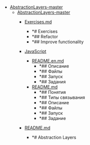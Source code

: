 - <a href = "F:\Node_projects\Node_Way\Education\TSH_video\Timur_Video_Node.js\part_5\AbstractionLayers-master\cat.AbstractionLayers-master\dir.AbstractionLayers-master.md">AbstractionLayers-master</a>
    - <a href = "F:\Node_projects\Node_Way\Education\TSH_video\Timur_Video_Node.js\part_5\AbstractionLayers-master\AbstractionLayers-master\cat.AbstractionLayers-master\dir.AbstractionLayers-master.md">AbstractionLayers-master</a>
        - <a href = "F:\Node_projects\Node_Way\Education\TSH_video\Timur_Video_Node.js\part_5\AbstractionLayers-master\AbstractionLayers-master\Exercises.md">Exercises.md</a>
            - *# Exercises
            - *## Refactor
            - *## Improve functionality
        - <a href = "F:\Node_projects\Node_Way\Education\TSH_video\Timur_Video_Node.js\part_5\AbstractionLayers-master\AbstractionLayers-master\JavaScript\cat.JavaScript\dir.JavaScript.md">JavaScript</a>
            - <a href = "F:\Node_projects\Node_Way\Education\TSH_video\Timur_Video_Node.js\part_5\AbstractionLayers-master\AbstractionLayers-master\JavaScript\README.en.md">README.en.md</a>
                - *## Описание
                - *## Файлы
                - *## Запуск
                - *## Задания
            - <a href = "F:\Node_projects\Node_Way\Education\TSH_video\Timur_Video_Node.js\part_5\AbstractionLayers-master\AbstractionLayers-master\JavaScript\README.md">README.md</a>
                - *## Понятия
                - *## Типы связывания
                - *## Описание
                - *## Файлы
                - *## Запуск
                - *## Задание
        
        - <a href = "F:\Node_projects\Node_Way\Education\TSH_video\Timur_Video_Node.js\part_5\AbstractionLayers-master\AbstractionLayers-master\README.md">README.md</a>
            - *# Abstraction Layers
    
